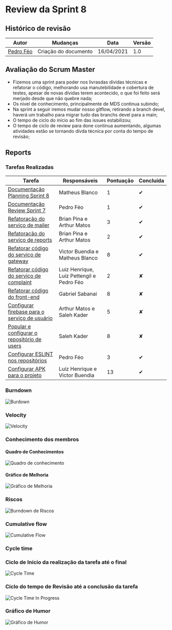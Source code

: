 # Review da Sprint 8

## Histórico de revisão

| Autor                                | Mudanças             | Data       | Versão |
| ------------------------------------ | -------------------- | ---------- | ------ |
| [Pedro Féo](https://github.com/phe0) | Criação do documento | 16/04/2021 | 1.0    |

## Avaliação do Scrum Master

- Fizemos uma sprint para poder nos livrasdas dívidas técnicas e refatorar o código, melhorando usa manutebilidade e cobertura de testes, apesar de novas dívidas terem acontecido, o que foi feito será merjado desde que não quebre nada;
- Os nível de conhecimento, principalmente de MDS continua subindo;
- Na sprint a seguir iremos mudar nosso gitflow, retirando a branch devel, haverá um trabalho para migrar tudo das branchs devel para a main;
- O tempo de ciclo do início ao fim das issues estabilizou;
- O tempo de ciclo de review para done continua aumentando, algumas atividades estão se tornando dívda técnica por conta do tempo de revisão;

## Reports

### Tarefas Realizadas

| Tarefa                                                                                                    | Responsáveis                              | Pontuação | Concluída |
| --------------------------------------------------------------------------------------------------------- | ----------------------------------------- | --------- | --------- |
| [Documentação Planning Sprint 8](https://github.com/fga-eps-mds/EPS-2020-2-G2/issues/154)                 | Matheus Blanco                            | 1         | ✔         |
| [Documentação Review Sprint 7](https://github.com/fga-eps-mds/EPS-2020-2-G2/issues/151)                   | Pedro Féo                                 | 1         | ✔         |
| [Refatoração do serviço de mailer](https://github.com/fga-eps-mds/EPS-2020-2-G2/issues/149)               | Brian Pina e Arthur Matos                 | 3         | ✔         |
| [Refatoração do serviço de reports](https://github.com/fga-eps-mds/EPS-2020-2-G2/issues/148)              | Brian Pina e Arthur Matos                 | 2         | ✔         |
| [Refatorar código do serviço de gateway](https://github.com/fga-eps-mds/EPS-2020-2-G2/issues/147)         | Victor Buendia e Matheus Blanco           | 8         | ✔         |
| [Refatorar código do serviço de complaint](https://github.com/fga-eps-mds/EPS-2020-2-G2/issues/146)       | Luiz Henrique, Luiz Pettengil e Pedro Féo | 2         | ✘         |
| [Refatorar código do front-end](https://github.com/fga-eps-mds/EPS-2020-2-G2/issues/145)                  | Gabriel Sabanai                           | 8         | ✘         |
| [Configurar firebase para o serviço de usuário](https://github.com/fga-eps-mds/EPS-2020-2-G2/issues/1144) | Arthur Matos e Saleh Kader                | 5         | ✘         |
| [Popular e configurar o repositório de users](https://github.com/fga-eps-mds/EPS-2020-2-G2/issues/143)    | Saleh Kader                               | 8         | ✘         |
| [Configurar ESLINT nos repositórios](https://github.com/fga-eps-mds/EPS-2020-2-G2/issues/142)             | Pedro Féo                                 | 3         | ✔         |
| [Configurar APK para o projeto](https://github.com/fga-eps-mds/EPS-2020-2-G2/issues/141)                  | Luiz Henrique e Victor Buendia            | 13        | ✔         |

### Burndown

![Burdown](../../assets/img/sprints/8/burndown.png)

### Velocity

![Velocity](../../assets/img/sprints/8/velocity.png)

### Conhecimento dos membros

#### Quadro de Conhecimentos

![Quadro de conhecimento](../../assets/img/sprints/8/conhecimento.png)

#### Gráfico de Melhoria

![Gráfico de Melhoria](../../assets/img/sprints/8/conhecimentoGraphic.png)

### Riscos

![Burndown de Riscos](../../assets/img/sprints/8/risk.png)

### Cumulative flow

![Cumulative Flow](../../assets/img/sprints/8/cumulativeFlow.png)

### Cycle time

### Ciclo de Início da realização da tarefa até o final

![Cycle Time](../../assets/img/sprints/8/cycleTime.png)

### Ciclo do tempo de Revisão até a conclusão da tarefa

![Cycle Time In Progress](../../assets/img/sprints/8/cycleTimeReview.png)

### Gráfico de Humor

![Gráfico de Humor](../../assets/img/sprints/8/humor.png)
